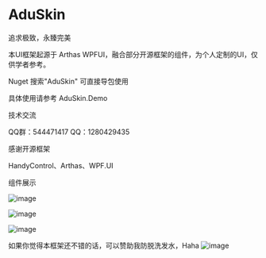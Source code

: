 # AduSkin
追求极致，永臻完美

本UI框架起源于 Arthas WPFUI，融合部分开源框架的组件，为个人定制的UI，仅供学者参考。

Nuget 搜索"AduSkin" 可直接导包使用

具体使用请参考 AduSkin.Demo

技术交流

QQ群：544471417
QQ：1280429435

感谢开源框架

HandyControl、Arthas、WPF.UI

组件展示

![image](https://github.com/aduskin/AduSkin/blob/master/screenshot/Cover%20(1).png)

![image](https://github.com/aduskin/AduSkin/blob/master/screenshot/Cover%20(2).png)

![image](https://github.com/aduskin/AduSkin/blob/master/screenshot/Cover%20(3).png)


如果你觉得本框架还不错的话，可以赞助我防脱洗发水，Haha
![image](https://github.com/aduskin/AduSkin/blob/master/screenshot/other/zhifu.jpg)

